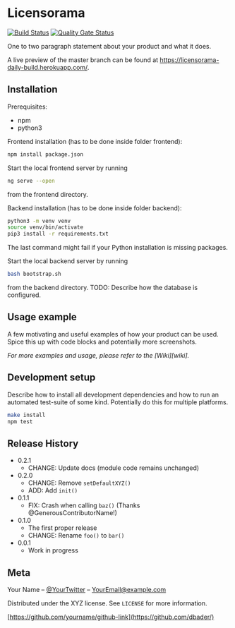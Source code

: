 # Licensorama

[![Build Status](https://travis-ci.org/three-rocketeers/licensorama.svg?branch=master)](https://travis-ci.org/three-rocketeers/licensorama)
[![Quality Gate Status](https://sonarcloud.io/api/project_badges/measure?project=three-rocketeers_licensorama&metric=alert_status)](https://sonarcloud.io/dashboard?id=three-rocketeers_licensorama)

One to two paragraph statement about your product and what it does.

A live preview of the master branch can be found at https://licensorama-daily-build.herokuapp.com/.

## Installation
Prerequisites:
* npm
* python3

Frontend installation (has to be done inside folder frontend):
```sh
npm install package.json
```
Start the local frontend server by running 
```sh
ng serve --open
```
from the frontend directory.

Backend installation (has to be done inside folder backend):
```sh
python3 -m venv venv
source venv/bin/activate
pip3 install -r requirements.txt
```
The last command might fail if your Python installation is missing packages.
 
Start the local backend server by running
```sh
bash bootstrap.sh
```
from the backend directory.
TODO: Describe how the database is configured.

## Usage example

A few motivating and useful examples of how your product can be used. Spice this up with code blocks and potentially more screenshots.

_For more examples and usage, please refer to the [Wiki][wiki]._

## Development setup

Describe how to install all development dependencies and how to run an automated test-suite of some kind. Potentially do this for multiple platforms.

```sh
make install
npm test
```

## Release History

* 0.2.1
    * CHANGE: Update docs (module code remains unchanged)
* 0.2.0
    * CHANGE: Remove `setDefaultXYZ()`
    * ADD: Add `init()`
* 0.1.1
    * FIX: Crash when calling `baz()` (Thanks @GenerousContributorName!)
* 0.1.0
    * The first proper release
    * CHANGE: Rename `foo()` to `bar()`
* 0.0.1
    * Work in progress

## Meta

Your Name – [@YourTwitter](https://twitter.com/dbader_org) – YourEmail@example.com

Distributed under the XYZ license. See ``LICENSE`` for more information.

[https://github.com/yourname/github-link](https://github.com/dbader/)

